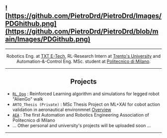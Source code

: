 ## ![https://github.com/PietroDrd/PietroDrd/Images/PDGhithub.png](https://github.com/PietroDrd/PietroDrd/blob/main/Images/PDGithub.png)

___
<p align="center">
Robotics Eng. at <a href="https://www.txtgroup.com/">TXT E-Tech</a>, RL-Research Intern at <a href="https://www.unitn.it/">Trento's University</a> and Automation-&-Control Eng. MSc. student at <a href="https://polimi.it/">Politecnico di Milano</a>.
</p>

___
<!--
&nbsp;
    
<p align="center", marginTop="100px">
<a href="#"><img align="center" src="https://github-readme-stats.vercel.app/api?username=PietroDrd&include_all_commits=true&bg_color=eeeeee&hide_border=true&show_icons=true&count_private=true&icon_color=009BFF&title_color=009BFF&text_color=009BFF" alt="Pietro's github stats" /> </a></p>

&nbsp;
-->

<h2 align="center"> Projects</h2>

* [`RL_Dog`](https://github.com/PietroDrd/RL_Dog) : Reinforced Learning algorithm and simulations for legged robot "AlienGo" walk
* `ARTO_Thesis (Private)` : MSc Thesis Project on ML+XAI for cobot action validation in aeronautical environmnet [Overview](https://www.linkedin.com/posts/txtgroup_ai-robotics-innovation-activity-7180866636315267073-C0lW?utm_source=share&utm_medium=member_desktop)
* [`AEA`](https://www.aeapolimi.it) : The first Automation and Robotics Engineering Association of Politecnico di Milano
* ... Other personal and university's projects will be uploaded soon ...

___
<!--
**PietroDrd/PietroDrd** is a ✨ _special_ ✨ repository because its `README.md` (this file) appears on your GitHub profile.

Here are some ideas to get you started:

- 🔭 I’m currently working on ...
- 🌱 I’m currently learning ...
- 👯 I’m looking to collaborate on ...
- 🤔 I’m looking for help with ...
- 💬 Ask me about ...
- 📫 How to reach me: ...
- ⚡ Fun fact: ...
-->
